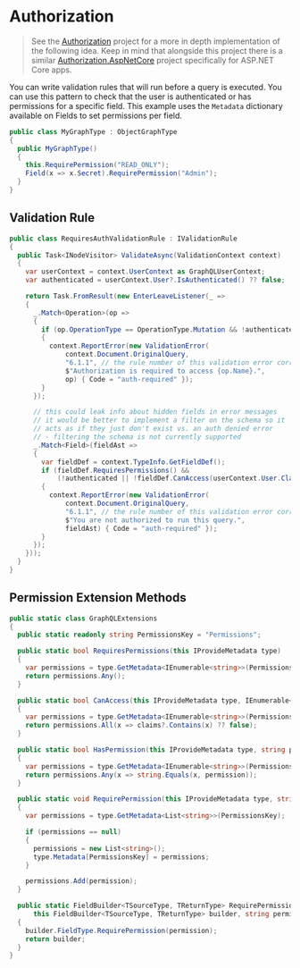 # Authorization

> See the [Authorization](https://github.com/graphql-dotnet/authorization) project for a
> more in depth implementation of the following idea. Keep in mind that alongside this
> project there is a similar [Authorization.AspNetCore](https://github.com/graphql-dotnet/server/tree/develop/src/Authorization.AspNetCore)
> project specifically for ASP.NET Core apps.

You can write validation rules that will run before a query is executed. You can use this
pattern to check that the user is authenticated or has permissions for a specific field.
This example uses the `Metadata` dictionary available on Fields to set permissions per field.

```csharp
public class MyGraphType : ObjectGraphType
{
  public MyGraphType()
  {
    this.RequirePermission("READ_ONLY");
    Field(x => x.Secret).RequirePermission("Admin");
  }
}
```

## Validation Rule

```csharp
public class RequiresAuthValidationRule : IValidationRule
{
  public Task<INodeVisitor> ValidateAsync(ValidationContext context)
  {
    var userContext = context.UserContext as GraphQLUserContext;
    var authenticated = userContext.User?.IsAuthenticated() ?? false;

    return Task.FromResult(new EnterLeaveListener(_ =>
    {
      _.Match<Operation>(op =>
      {
        if (op.OperationType == OperationType.Mutation && !authenticated)
        {
          context.ReportError(new ValidationError(
              context.Document.OriginalQuery,
              "6.1.1", // the rule number of this validation error corresponding to the paragraph number from the official specification
              $"Authorization is required to access {op.Name}.",
              op) { Code = "auth-required" });
        }
      });

      // this could leak info about hidden fields in error messages
      // it would be better to implement a filter on the schema so it
      // acts as if they just don't exist vs. an auth denied error
      // - filtering the schema is not currently supported
      _.Match<Field>(fieldAst =>
      {
        var fieldDef = context.TypeInfo.GetFieldDef();
        if (fieldDef.RequiresPermissions() &&
            (!authenticated || !fieldDef.CanAccess(userContext.User.Claims)))
        {
          context.ReportError(new ValidationError(
              context.Document.OriginalQuery,
              "6.1.1", // the rule number of this validation error corresponding to the paragraph number from the official specification
              $"You are not authorized to run this query.",
              fieldAst) { Code = "auth-required" });
        }
      });
    }));
  }
}
```

## Permission Extension Methods

```csharp
public static class GraphQLExtensions
{
  public static readonly string PermissionsKey = "Permissions";

  public static bool RequiresPermissions(this IProvideMetadata type)
  {
    var permissions = type.GetMetadata<IEnumerable<string>>(PermissionsKey, new List<string>());
    return permissions.Any();
  }

  public static bool CanAccess(this IProvideMetadata type, IEnumerable<string> claims)
  {
    var permissions = type.GetMetadata<IEnumerable<string>>(PermissionsKey, new List<string>());
    return permissions.All(x => claims?.Contains(x) ?? false);
  }

  public static bool HasPermission(this IProvideMetadata type, string permission)
  {
    var permissions = type.GetMetadata<IEnumerable<string>>(PermissionsKey, new List<string>());
    return permissions.Any(x => string.Equals(x, permission));
  }

  public static void RequirePermission(this IProvideMetadata type, string permission)
  {
    var permissions = type.GetMetadata<List<string>>(PermissionsKey);

    if (permissions == null)
    {
      permissions = new List<string>();
      type.Metadata[PermissionsKey] = permissions;
    }

    permissions.Add(permission);
  }

  public static FieldBuilder<TSourceType, TReturnType> RequirePermission<TSourceType, TReturnType>(
      this FieldBuilder<TSourceType, TReturnType> builder, string permission)
  {
    builder.FieldType.RequirePermission(permission);
    return builder;
  }
}
```
